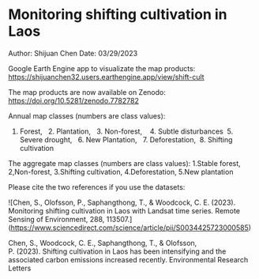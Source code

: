 # Monitoring shifting cultivation in Laos

Author: Shijuan Chen
Date: 03/29/2023

Google Earth Engine app to visualizate the map products: https://shijuanchen32.users.earthengine.app/view/shift-cult

The map products are now available on Zenodo: https://doi.org/10.5281/zenodo.7782782 

Annual map classes (numbers are class values):
1. Forest,   2. Plantation,   3. Non-forest,    4. Subtle disturbances  5. Severe drought,   6. New Plantation,   7. Deforestation,  8. Shifting cultivation

The aggregate map classes (numbers are class values):
1.Stable forest, 2,Non-forest, 3.Shifting cultivation, 4.Deforestation, 5.New plantation

Please cite the two references if you use the datasets:

![Chen, S., Olofsson, P., Saphangthong, T., & Woodcock, C. E. (2023). Monitoring shifting cultivation in Laos with Landsat time series. Remote Sensing of Environment, 288, 113507.] (https://www.sciencedirect.com/science/article/pii/S0034425723000585)

Chen, S., Woodcock, C. E., Saphangthong, T., & Olofsson, P. (2023). Shifting cultivation in Laos has been intensifying and the associated carbon emissions increased recently. Environmental Research Letters





